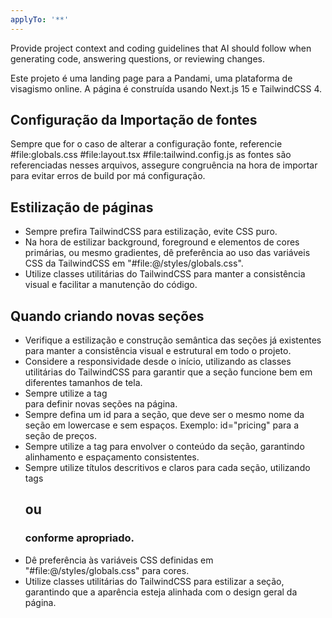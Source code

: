 ```yaml
---
applyTo: '**'
---
```

Provide project context and coding guidelines that AI should follow when generating code, answering questions, or reviewing changes.


Este projeto é uma landing page para a Pandami, uma plataforma de visagismo online. A página é construída usando Next.js 15 e TailwindCSS 4.

## Configuração da Importação de fontes

Sempre que for o caso de alterar a configuração fonte, referencie #file:globals.css #file:layout.tsx #file:tailwind.config.js as fontes são referenciadas nesses arquivos, assegure congruência na hora de importar para evitar erros de build por má configuração.

## Estilização de páginas

- Sempre prefira TailwindCSS para estilização, evite CSS puro.
- Na hora de estilizar background, foreground e elementos de cores primárias, ou mesmo gradientes, dê preferência ao uso das variáveis CSS da TailwindCSS em "#file:@/styles/globals.css".
- Utilize classes utilitárias do TailwindCSS para manter a consistência visual e facilitar a manutenção do código.

## Quando criando novas seções
- Verifique a estilização e construção semântica das seções já existentes para manter a consistência visual e estrutural em todo o projeto.
- Considere a responsividade desde o início, utilizando as classes utilitárias do TailwindCSS para garantir que a seção funcione bem em diferentes tamanhos de tela.
- Sempre utilize a tag <section> para definir novas seções na página.
- Sempre defina um id para a seção, que deve ser o mesmo nome da seção em lowercase e sem espaços. Exemplo: id="pricing" para a seção de preços.
- Sempre utilize a tag <Container> para envolver o conteúdo da seção, garantindo alinhamento e espaçamento consistentes.
- Sempre utilize títulos descritivos e claros para cada seção, utilizando tags <h2> ou <h3> conforme apropriado.
- Dê preferência às variáveis CSS definidas em "#file:@/styles/globals.css" para cores.
- Utilize classes utilitárias do TailwindCSS para estilizar a seção, garantindo que a aparência esteja alinhada com o design geral da página.